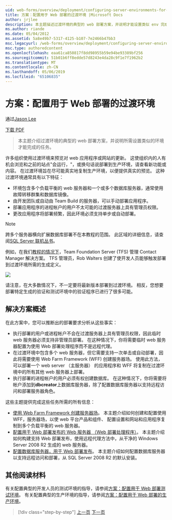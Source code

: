 ```yaml
---
uid: web-forms/overview/deployment/configuring-server-environments-for-web-deployment/scenario-configuring-a-staging-environment-for-web-deployment
title: 方案：配置用于 Web 部署的过渡环境 |Microsoft Docs
author: jrjlee
description: 本主题描述过渡环境的典型的 web 部署方案，并说明才能设置类似 env 完成所需的任务...
ms.author: riande
ms.date: 05/04/2012
ms.assetid: 5a8e49b7-5317-4125-b107-7e2466b47bb3
msc.legacyurl: /web-forms/overview/deployment/configuring-server-environments-for-web-deployment/scenario-configuring-a-staging-environment-for-web-deployment
msc.type: authoredcontent
ms.openlocfilehash: eaa61ca850817f8dd98955b59e94be93389bf256
ms.sourcegitcommit: 51b01b6ff8edde57d8243e4da28c9f1e7f1962b2
ms.translationtype: MT
ms.contentlocale: zh-CN
ms.lasthandoff: 05/06/2019
ms.locfileid: "65106835"
---
```

# <a name="scenario-configuring-a-staging-environment-for-web-deployment"></a>方案：配置用于 Web 部署的过渡环境

通过[Jason Lee](https://github.com/jrjlee)

[下载 PDF](https://msdnshared.blob.core.windows.net/media/MSDNBlogsFS/prod.evol.blogs.msdn.com/CommunityServer.Blogs.Components.WeblogFiles/00/00/00/63/56/8130.DeployingWebAppsInEnterpriseScenarios.pdf)

> 本主题介绍过渡环境的典型的 web 部署方案，并说明所需设置类似的环境才能完成的任务。

许多组织使用过渡环境来预览对 web 应用程序或网站的更新。 这使组织内的人有机会浏览和之前的站点"会运行，"，或换句话说部署到生产环境，请查看新功能或内容。 在过渡环境旨在尽可能真实地复制生产环境，以便提供真实的预览。 这种过渡环境通常具有以下特征：

- 环境包含多个负载平衡的 web 服务器和一个或多个数据库服务器，通常使用故障转移群集和数据库镜像。
- 由开发团队或自动由 Team Build 的服务器，可以手动部署应用程序。
- 部署应用程序的进程帐户的用户不太可能的过渡服务器上具有管理员权限。
- 更改应用程序将部署频繁，因此环境必须支持单步或自动部署。

> [!NOTE]
> 跨多个服务器横向扩展数据库部署不在本教程的范围。 此区域的详细信息，请查阅[SQL Server 联机丛书](https://technet.microsoft.com/library/ms130214.aspx)。

例如，在我们[教程的情况下](../deploying-web-applications-in-enterprise-scenarios/enterprise-web-deployment-scenario-overview.md)，Team Foundation Server (TFS) 管理 Contact Manager 解决方案。 TFS 管理员，Rob Walters 创建了使开发人员能够触发部署到过渡环境所需的生成定义。

![](scenario-configuring-a-staging-environment-for-web-deployment/_static/image1.png)

请注意，在大多数情况下，不一定要将最新版本部署到过渡环境。 相反，您想要部署特定生成的验证和测试环境中的验证程序已进行了很多可能。

## <a name="solution-overview"></a>解决方案概述

在此方案中，您可以推断出的部署要求分析从这些事实：

- 执行部署的用户或进程帐户不会在过渡服务器上具有管理员权限，因此临时 web 服务器必须支持非管理员部署。 在这种情况下，你将需要临时 web 服务器配置为使用 Web 部署处理程序而不是远程代理。
- 在过渡环境中包含多个 web 服务器，但它需要支持一次单击或自动部署，因此将需要使用 Web Farm Framework (WFF) 创建服务器场。 使用此方法，可以部署一个 web server （主服务器） 的应用程序和 WFF 将复制在过渡环境中的所有其他 web 服务器上部署。
- 执行部署的进程帐户的用户必须有权创建数据库。 在这种情况下，你将需要将帐户添加到**dbcreator**上数据库服务器，除了配置数据库服务器以支持远程访问和部署服务器角色。

这些主题提供完成这些任务所需的所有信息：

- [使用 Web Farm Framework 创建服务器场](creating-a-server-farm-with-the-web-farm-framework.md)。 本主题介绍如何创建和配置使用 WFF，服务器场，以使 web 平台产品和组件、 配置设置和网站和应用程序复制到多个负载平衡的 web 服务器。
- [配置用于 Web 部署发布的 Web 服务器 （Web 部署处理程序）](configuring-a-web-server-for-web-deploy-publishing-web-deploy-handler.md)。 本主题介绍如何构建支持 Web 部署发布，使用远程代理方法中，从干净的 Windows Server 2008 R2 生成的 web 服务器。
- [配置数据库服务器，用于 Web 部署发布](configuring-a-database-server-for-web-deploy-publishing.md)。 本主题介绍如何配置数据库服务器以支持远程访问和部署，从 SQL Server 2008 R2 的默认安装。

## <a name="further-reading"></a>其他阅读材料

有关配置典型的开发人员的测试环境的指导，请参阅[方案：配置用于 Web 部署测试环境](scenario-configuring-a-test-environment-for-web-deployment.md)。 有关配置典型的生产环境的指导，请参阅[方案：配置用于 Web 部署的生产环境](scenario-configuring-a-production-environment-for-web-deployment.md)。

> [!div class="step-by-step"]
> [上一页](scenario-configuring-a-test-environment-for-web-deployment.md)
> [下一页](scenario-configuring-a-production-environment-for-web-deployment.md)
